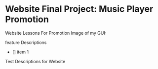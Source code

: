 # Website Final Project: Music Player Promotion
Website Lessons For Promotion
Image of my GUI:

feature Descriptions

- [] item 1
  
Test Descriptions for Website
